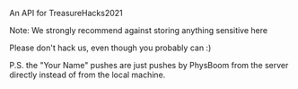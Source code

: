 An API for TreasureHacks2021

Note: We strongly recommend against storing anything sensitive here

Please don't hack us, even though you probably can :)

P.S. the "Your Name" pushes are just pushes by PhysBoom from the server directly instead of from the local machine.
